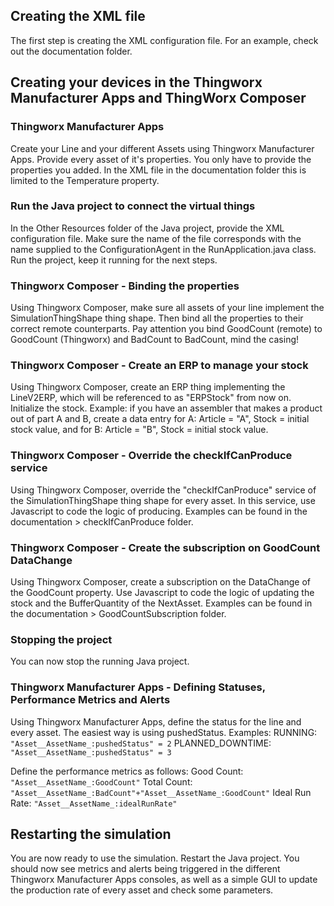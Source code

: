 ## Creating the XML file
The first step is creating the XML configuration file. For an example, check out the documentation folder.

## Creating your devices in the Thingworx Manufacturer Apps and ThingWorx Composer
### Thingworx Manufacturer Apps
Create your Line and your different Assets using Thingworx Manufacturer Apps. Provide every asset of it's properties. You only have to provide the properties you added. In the XML file in the documentation folder this is limited to the Temperature property. 

### Run the Java project to connect the virtual things
In the Other Resources folder of the Java project, provide the XML configuration file. Make sure the name of the file corresponds with the name supplied to the ConfigurationAgent in the RunApplication.java class.
Run the project, keep it running for the next steps.

### Thingworx Composer - Binding the properties
Using Thingworx Composer, make sure all assets of your line implement the SimulationThingShape thing shape. Then bind all the properties to their correct remote counterparts. Pay attention you bind GoodCount (remote) to GoodCount (Thingworx) and BadCount to BadCount, mind the casing!

### Thingworx Composer - Create an ERP to manage your stock
Using Thingworx Composer, create an ERP thing implementing the LineV2ERP, which will be referenced to as "ERPStock" from now on. Initialize the stock. Example: if you have an assembler that makes a product out of part A and B, create a data entry for A: Article = "A", Stock = initial stock value, and for B: Article = "B", Stock = initial stock value.

### Thingworx Composer - Override the checkIfCanProduce service
Using Thingworx Composer, override the "checkIfCanProduce" service of the SimulationThingShape thing shape for every asset. In this service, use Javascript to code the logic of producing. Examples can be found in the documentation > checkIfCanProduce folder.

### Thingworx Composer - Create the subscription on GoodCount DataChange
Using Thingworx Composer, create a subscription on the DataChange of the GoodCount property. Use Javascript to code the logic of updating the stock and the BufferQuantity of the NextAsset. Examples can be found in the documentation > GoodCountSubscription folder.

### Stopping the project
You can now stop the running Java project.

### Thingworx Manufacturer Apps - Defining Statuses, Performance Metrics and Alerts
Using Thingworx Manufacturer Apps, define the status for the line and every asset. The easiest way is using pushedStatus. Examples: 
RUNNING: `"Asset__AssetName_:pushedStatus" = 2`
PLANNED_DOWNTIME: `"Asset__AssetName_:pushedStatus" = 3`

Define the performance metrics as follows:
Good Count: `"Asset__AssetName_:GoodCount"`
Total Count: `"Asset__AssetName_:BadCount"+"Asset__AssetName_:GoodCount"`
Ideal Run Rate: `"Asset__AssetName_:idealRunRate"`

## Restarting the simulation
You are now ready to use the simulation. Restart the Java project. You should now see metrics and alerts being triggered in the different Thingworx Manufacturer Apps consoles, as well as a simple GUI to update the production rate of every asset and check some parameters.
